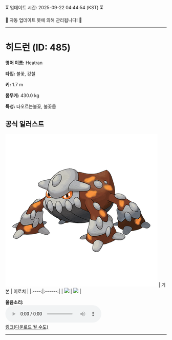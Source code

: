 
⏳ 업데이트 시간: 2025-09-22 04:44:54 (KST) ⏳

🤖 자동 업데이트 봇에 의해 관리됩니다! 🤖

---

# 히드런 (ID: 485)
**영어 이름:** Heatran

**타입:** 불꽃, 강철

**키:** 1.7 m

**몸무게:** 430.0 kg

**특성:** 타오르는불꽃, 불꽃몸

## 공식 일러스트
![](https://raw.githubusercontent.com/PokeAPI/sprites/master/sprites/pokemon/other/official-artwork/485.png)
| 기본 | 이로치 |
|:----:|:------:|
| <img src="http://play.pokemonshowdown.com/sprites/ani/heatran.gif" width="200"> | <img src="http://play.pokemonshowdown.com/sprites/ani-shiny/heatran.gif" width="200"> |

**울음소리:**<br><audio controls src="https://raw.githubusercontent.com/PokeAPI/cries/main/cries/pokemon/latest/485.ogg"></audio><br> [링크(다운로드 될 수도)](https://raw.githubusercontent.com/PokeAPI/cries/main/cries/pokemon/latest/485.ogg)


---
